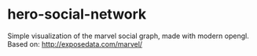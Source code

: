 # hero-social-network

Simple visualization of the marvel social graph, made with modern opengl.
Based on: http://exposedata.com/marvel/
